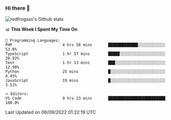 ### Hi there 👋

<img src="https://github-readme-stats.vercel.app/api?username=redfrogsss&show_icons=true" alt="redfrogsss's Github stats"></img>

<!--START_SECTION:waka-->
📊 **This Week I Spent My Time On** 

```text
💬 Programming Languages: 
PHP                      4 hrs 58 mins       █████████████░░░░░░░░░░░░   53.0% 
TypeScript               1 hr 57 mins        █████░░░░░░░░░░░░░░░░░░░░   20.92% 
Text                     1 hr 13 mins        ███░░░░░░░░░░░░░░░░░░░░░░   12.98% 
Python                   25 mins             █░░░░░░░░░░░░░░░░░░░░░░░░   4.45% 
JavaScript               19 mins             █░░░░░░░░░░░░░░░░░░░░░░░░   3.51%

🔥 Editors: 
VS Code                  9 hrs 23 mins       █████████████████████████   100.0%

```


 Last Updated on 06/09/2022 01:22:19 UTC
<!--END_SECTION:waka-->